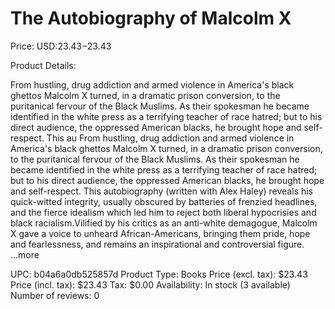 # The Autobiography of Malcolm X

Price: USD:$23.43-$23.43

Product Details:

From hustling, drug addiction and armed violence in America's black ghettos Malcolm X turned, in a dramatic prison conversion, to the puritanical fervour of the Black Muslims. As their spokesman he became identified in the white press as a terrifying teacher of race hatred; but to his direct audience, the oppressed American blacks, he brought hope and self-respect. This au From hustling, drug addiction and armed violence in America's black ghettos Malcolm X turned, in a dramatic prison conversion, to the puritanical fervour of the Black Muslims. As their spokesman he became identified in the white press as a terrifying teacher of race hatred; but to his direct audience, the oppressed American blacks, he brought hope and self-respect. This autobiography (written with Alex Haley) reveals his quick-witted integrity, usually obscured by batteries of frenzied headlines, and the fierce idealism which led him to reject both liberal hypocrisies and black racialism.Vilified by his critics as an anti-white demagogue, Malcolm X gave a voice to unheard African-Americans, bringing them pride, hope and fearlessness, and remains an inspirational and controversial figure. ...more

UPC: b04a6a0db525857d
Product Type: Books
Price (excl. tax): $23.43
Price (incl. tax): $23.43
Tax: $0.00
Availability: In stock (3 available)
Number of reviews: 0